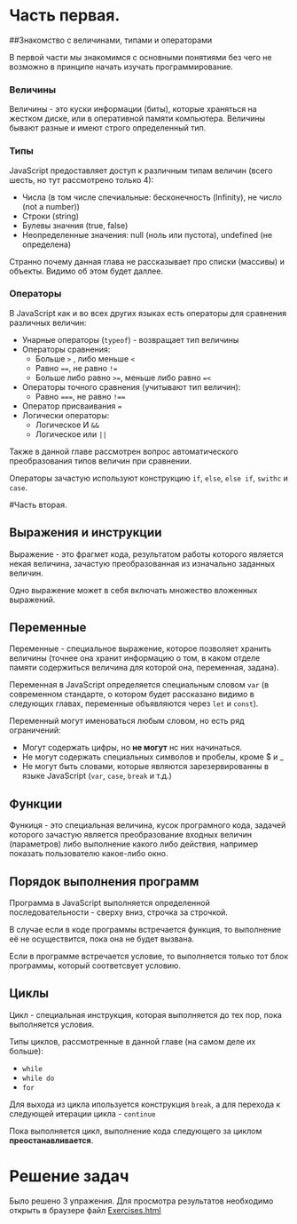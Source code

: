 # Часть первая. 
##Знакомство с величинами, типами и операторами

В первой части мы знакомимся с основными понятиями без чего не возможно в принципе начать изучать программирование.

### Величины
Величины - это куски информации (биты), которые храняться на жестком диске, или в оперативной памяти компьютера. Величины бывают разные и имеют строго определенный тип.

### Типы
JavaScript предоставляет доступ к различным типам величин (всего шесть, но тут рассмотрено только 4):
 * Числа (в том числе спечиальные: бесконечность (Infinity), не число (not a number))
 * Строки (string)
 * Булевы значния (true, false)
 * Неопределенные значения: null (ноль или пустота), undefined (не определена)
 
 Странно почему данная глава не рассказывает про списки (массивы) и объекты. Видимо об этом будет даллее.
 
 ### Операторы
В JavaScript как и во всех других языках есть операторы для сравнения различных величин:
 * Унарные операторы (`typeof`) - возвращает тип величины
 * Операторы сравнения:
    * Больше `>` , либо меньше `<` 
    * Равно `==`, не равно `!=`
    * Больше либо равно `>=`, меньше либо равно `=<`
* Операторы точного сравнения (учитывают тип величин):
    * Равно `===`, не равно `!==`
* Оператор присваивания `=`
* Логически операторы:
    * Логическое И `&&`
    * Логическое или `||`

Также в данной главе рассмотрен вопрос автоматического преобразования типов величин при сравнении.

Операторы зачастую используют конструкцию `if`, `else`, `else if`, `swithc` и `case`.
 
 #Часть вторая.
 ## Выражения и инструкции
 Выражение - это фрагмет кода, результатом работы которого является некая величина, зачастую преобразованная из изначально заданных величин.
 
Одно выражение может в себя включать множество вложенных выражений.

## Переменные 
Переменные - специальное выражение, которое позволяет хранить величины (точнее она хранит информацию о том, в каком отделе памяти содержиться величина для которой она, переменная, задана).

Переменная в JavaScript определяется специальным словом `var` (в современном стандарте, о котором будет рассказано видимо в следующих главах, переменные объявляются через `let` и `const`).
 
 Переменный могут именоваться любым словом, но есть ряд ограничений:
* Могут содержать цифры, но **не могут** нс них начинаться.
* Не могут содержать специальных символов и пробелы, кроме $ и _
* Не могут быть словами, которые являются зарезервированны в языке JavaScript (`var`, `case`, `break` и т.д.)

## Функции
Функиця - это специальная величина, кусок програмного кода, задачей которого зачастую является преобразование входных величин (параметров) либо выполнение какого либо действия, например показать пользователю какое-либо окно.

## Порядок выполнения программ
Программа в JavaScript выполняется определенной последовательности - сверху вниз, строчка за строчкой.
 
 В случае если в коде программы встречается функция, то выполнение её не осуществится, пока она не будет вызвана.
  
Если в программе встречается условие, то выполняется только тот блок программы, который соответсвует условию. 

## Циклы 
Цикл - специальная инструкция, которая выполняется до тех пор, пока выполняется условия.

Типы циклов, рассмотренные в данной главе (на самом деле их больше):
* `while`
* `while do`
* `for`

Для выхода из цикла ипользуется конструкция `break`, а для перехода к следующей итерации цикла - `continue`

Пока выполняется цикл, выполнение кода следующего за циклом **преостанавливается**.

# Решение задач

Было решено 3 упражения. Для просмотра результатов необходимо открыть в браузере файл [Exercises.html](Exercises.html)





 
 